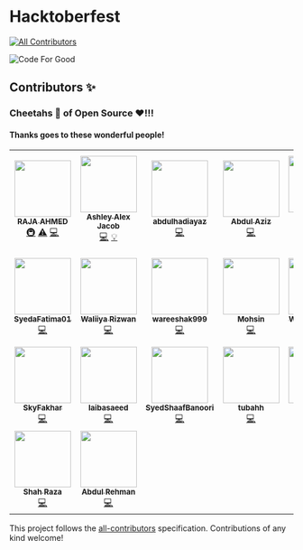 # Hacktoberfest
<!-- ALL-CONTRIBUTORS-BADGE:START - Do not remove or modify this section -->
[![All Contributors](https://img.shields.io/badge/all_contributors-23-orange.svg?style=flat-square)](#contributors-)
<!-- ALL-CONTRIBUTORS-BADGE:END -->

![Code For Good](https://raw.githubusercontent.com/AhmedRaja1/Hacktoberfest/main/Creative%20Graphic%20Design%20Content/code-for-good.png)

## Contributors ✨
### Cheetahs :tiger2: of Open Source :heart:!!!

#### Thanks goes to these wonderful people!

<!-- ALL-CONTRIBUTORS-LIST:START - Do not remove or modify this section -->
<!-- prettier-ignore-start -->
<!-- markdownlint-disable -->
<table>
  <tr>
    <td align="center"><a href="https://github.com/AhmedRaja1"><img src="https://avatars1.githubusercontent.com/u/52793181?v=4" width="100px;" alt=""/><br /><sub><b>RAJA AHMED</b></sub></a><br /><a href="#infra-AhmedRaja1" title="Infrastructure (Hosting, Build-Tools, etc)">🚇</a> <a href="https://github.com/AhmedRaja1/Hacktoberfest/commits?author=AhmedRaja1" title="Tests">⚠️</a> <a href="https://github.com/AhmedRaja1/Hacktoberfest/commits?author=AhmedRaja1" title="Code">💻</a></td>
    <td align="center"><a href="https://ashleyalexjacob.github.io/#first"><img src="https://avatars3.githubusercontent.com/u/58916266?v=4" width="100px;" alt=""/><br /><sub><b>Ashley Alex Jacob</b></sub></a><br /><a href="https://github.com/AhmedRaja1/Hacktoberfest/commits?author=AshleyAlexJacob" title="Code">💻</a> <a href="#example-AshleyAlexJacob" title="Examples">💡</a></td>
    <td align="center"><a href="https://github.com/abdulhadiayaz"><img src="https://avatars1.githubusercontent.com/u/54316001?v=4" width="100px;" alt=""/><br /><sub><b>abdulhadiayaz</b></sub></a><br /><a href="https://github.com/AhmedRaja1/Hacktoberfest/commits?author=abdulhadiayaz" title="Code">💻</a></td>
    <td align="center"><a href="https://github.com/azizkhan77"><img src="https://avatars2.githubusercontent.com/u/63731184?v=4" width="100px;" alt=""/><br /><sub><b>Abdul Aziz</b></sub></a><br /><a href="https://github.com/AhmedRaja1/Hacktoberfest/commits?author=azizkhan77" title="Code">💻</a></td>
    <td align="center"><a href="https://github.com/DanialKhan800"><img src="https://avatars0.githubusercontent.com/u/72875993?v=4" width="100px;" alt=""/><br /><sub><b>Muhammad Danial Khan</b></sub></a><br /><a href="https://github.com/AhmedRaja1/Hacktoberfest/commits?author=DanialKhan800" title="Code">💻</a></td>
    <td align="center"><a href="https://github.com/mhassaanch"><img src="https://avatars3.githubusercontent.com/u/72786402?v=4" width="100px;" alt=""/><br /><sub><b>Muhammad Hassaan Chaudhry</b></sub></a><br /><a href="https://github.com/AhmedRaja1/Hacktoberfest/commits?author=mhassaanch" title="Code">💻</a></td>
    <td align="center"><a href="https://github.com/MianInshaullah"><img src="https://avatars3.githubusercontent.com/u/73126487?v=4" width="100px;" alt=""/><br /><sub><b>Mian Inshaullah</b></sub></a><br /><a href="https://github.com/AhmedRaja1/Hacktoberfest/commits?author=MianInshaullah" title="Code">💻</a></td>
  </tr>
  <tr>
    <td align="center"><a href="https://github.com/SyedaFatima01"><img src="https://avatars0.githubusercontent.com/u/73131473?v=4" width="100px;" alt=""/><br /><sub><b>SyedaFatima01</b></sub></a><br /><a href="https://github.com/AhmedRaja1/Hacktoberfest/commits?author=SyedaFatima01" title="Code">💻</a></td>
    <td align="center"><a href="https://github.com/WaliiyaRizwan"><img src="https://avatars3.githubusercontent.com/u/72751932?v=4" width="100px;" alt=""/><br /><sub><b>Waliiya Rizwan</b></sub></a><br /><a href="https://github.com/AhmedRaja1/Hacktoberfest/commits?author=WaliiyaRizwan" title="Code">💻</a></td>
    <td align="center"><a href="https://github.com/wareeshak999"><img src="https://avatars3.githubusercontent.com/u/72753730?v=4" width="100px;" alt=""/><br /><sub><b>wareeshak999</b></sub></a><br /><a href="https://github.com/AhmedRaja1/Hacktoberfest/commits?author=wareeshak999" title="Code">💻</a></td>
    <td align="center"><a href="https://github.com/mohsin-code"><img src="https://avatars3.githubusercontent.com/u/59390499?v=4" width="100px;" alt=""/><br /><sub><b>Mohsin</b></sub></a><br /><a href="https://github.com/AhmedRaja1/Hacktoberfest/commits?author=mohsin-code" title="Code">💻</a></td>
    <td align="center"><a href="https://github.com/Wisal9"><img src="https://avatars2.githubusercontent.com/u/73090888?v=4" width="100px;" alt=""/><br /><sub><b>Wisal Mukhtiar</b></sub></a><br /><a href="https://github.com/AhmedRaja1/Hacktoberfest/commits?author=Wisal9" title="Code">💻</a></td>
    <td align="center"><a href="https://github.com/HasnainAhmedKhan"><img src="https://avatars2.githubusercontent.com/u/73159324?v=4" width="100px;" alt=""/><br /><sub><b>Hasnain Ahmed Khan</b></sub></a><br /><a href="https://github.com/AhmedRaja1/Hacktoberfest/commits?author=HasnainAhmedKhan" title="Code">💻</a></td>
    <td align="center"><a href="https://github.com/yaseen589"><img src="https://avatars0.githubusercontent.com/u/73169435?v=4" width="100px;" alt=""/><br /><sub><b>Yaseen Irshad</b></sub></a><br /><a href="https://github.com/AhmedRaja1/Hacktoberfest/commits?author=yaseen589" title="Code">💻</a></td>
  </tr>
  <tr>
    <td align="center"><a href="https://github.com/SkyFakhar"><img src="https://avatars3.githubusercontent.com/u/64864541?v=4" width="100px;" alt=""/><br /><sub><b>SkyFakhar</b></sub></a><br /><a href="https://github.com/AhmedRaja1/Hacktoberfest/commits?author=SkyFakhar" title="Code">💻</a></td>
    <td align="center"><a href="https://github.com/laibasaeed"><img src="https://avatars3.githubusercontent.com/u/72753527?v=4" width="100px;" alt=""/><br /><sub><b>laibasaeed</b></sub></a><br /><a href="https://github.com/AhmedRaja1/Hacktoberfest/commits?author=laibasaeed" title="Code">💻</a></td>
    <td align="center"><a href="https://github.com/SyedShaafBanoori"><img src="https://avatars2.githubusercontent.com/u/73127434?v=4" width="100px;" alt=""/><br /><sub><b>SyedShaafBanoori</b></sub></a><br /><a href="https://github.com/AhmedRaja1/Hacktoberfest/commits?author=SyedShaafBanoori" title="Code">💻</a></td>
    <td align="center"><a href="https://github.com/tubahh"><img src="https://avatars0.githubusercontent.com/u/73132360?v=4" width="100px;" alt=""/><br /><sub><b>tubahh</b></sub></a><br /><a href="https://github.com/AhmedRaja1/Hacktoberfest/commits?author=tubahh" title="Code">💻</a></td>
    <td align="center"><a href="https://github.com/AbdulMajid1m1"><img src="https://avatars3.githubusercontent.com/u/73154985?v=4" width="100px;" alt=""/><br /><sub><b>Abdul Majid</b></sub></a><br /><a href="https://github.com/AhmedRaja1/Hacktoberfest/commits?author=AbdulMajid1m1" title="Code">💻</a></td>
    <td align="center"><a href="https://github.com/Sineen101"><img src="https://avatars3.githubusercontent.com/u/64282445?v=4" width="100px;" alt=""/><br /><sub><b>Sineen_Saleem</b></sub></a><br /><a href="https://github.com/AhmedRaja1/Hacktoberfest/commits?author=Sineen101" title="Code">💻</a></td>
    <td align="center"><a href="https://github.com/Arzoo-e-Urfa"><img src="https://avatars2.githubusercontent.com/u/64533909?v=4" width="100px;" alt=""/><br /><sub><b>Arzoo-e-Urfa</b></sub></a><br /><a href="https://github.com/AhmedRaja1/Hacktoberfest/commits?author=Arzoo-e-Urfa" title="Code">💻</a></td>
  </tr>
  <tr>
    <td align="center"><a href="https://github.com/ShahSomething"><img src="https://avatars0.githubusercontent.com/u/63047096?v=4" width="100px;" alt=""/><br /><sub><b>Shah Raza</b></sub></a><br /><a href="https://github.com/AhmedRaja1/Hacktoberfest/commits?author=ShahSomething" title="Code">💻</a></td>
    <td align="center"><a href="https://github.com/arehman98"><img src="https://avatars0.githubusercontent.com/u/33784045?v=4" width="100px;" alt=""/><br /><sub><b>Abdul Rehman</b></sub></a><br /><a href="https://github.com/AhmedRaja1/Hacktoberfest/commits?author=arehman98" title="Code">💻</a></td>
  </tr>
</table>

<!-- markdownlint-enable -->
<!-- prettier-ignore-end -->
<!-- ALL-CONTRIBUTORS-LIST:END -->

This project follows the [all-contributors](https://github.com/all-contributors/all-contributors) specification. Contributions of any kind welcome!
